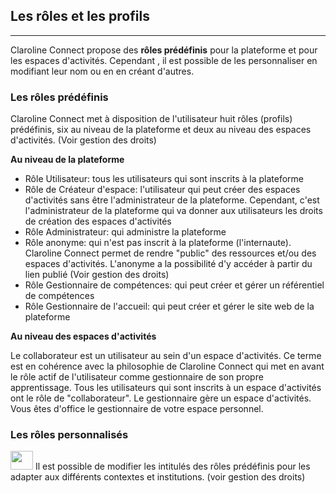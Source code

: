 ## Les rôles et les profils

---

Claroline Connect propose des **rôles prédéfinis** pour la plateforme et pour les espaces d'activités. Cependant , il est possible de les personnaliser en modifiant leur nom ou en en créant d'autres.

### Les rôles prédéfinis

Claroline Connect met à disposition de l'utilisateur huit rôles (profils) prédéfinis, six au niveau de la plateforme et deux au niveau des espaces d'activités. (Voir gestion des droits)

**Au niveau de la plateforme**

* Rôle Utilisateur: tous les utilisateurs qui sont inscrits à la plateforme
* Rôle de Créateur d'espace: l'utilisateur qui peut créer des espaces d'activités sans être l'administrateur de la plateforme. Cependant, c'est l'administrateur de la plateforme qui va donner aux utilisateurs les droits de création des espaces d'activités
* Rôle Administrateur: qui administre la plateforme
* Rôle anonyme: qui n'est pas inscrit à la plateforme (l'internaute). Claroline Connect permet de rendre "public" des ressources et/ou des espaces d'activités. L'anonyme a la possibilité d'y accéder à partir du lien publié (Voir gestion des droits)
* Rôle Gestionnaire de compétences: qui peut créer et gérer un référentiel de compétences
* Rôle Gestionnaire de l'accueil: qui peut créer et gérer le site web de la plateforme

**Au niveau des espaces d'activités**

Le collaborateur est un utilisateur au sein d'un espace d'activités. Ce terme est en cohérence avec la philosophie de Claroline Connect qui met en avant le rôle actif de l'utilisateur comme gestionnaire de son propre apprentissage. Tous les utilisateurs qui sont inscrits à un espace d'activités ont le rôle de "collaborateur".
Le gestionnaire gère un espace d'activités. Vous êtes d'office le gestionnaire de votre espace personnel.

### Les rôles personnalisés

<img style="max-width: 100%" src="http://www.claroline.net/uploads/custom/images/1758.png" width="36" height="30"> Il est possible de modifier les intitulés des rôles prédéfinis pour les adapter aux différents contextes et institutions. (voir gestion des droits)



